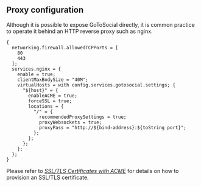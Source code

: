 ## Proxy configuration

Although it is possible to expose GoToSocial directly, it is common practice to operate it behind an HTTP reverse proxy such as nginx.

```programlisting
{
  networking.firewall.allowedTCPPorts = [
    80
    443
  ];
  services.nginx = {
    enable = true;
    clientMaxBodySize = "40M";
    virtualHosts = with config.services.gotosocial.settings; {
      "${host}" = {
        enableACME = true;
        forceSSL = true;
        locations = {
          "/" = {
            recommendedProxySettings = true;
            proxyWebsockets = true;
            proxyPass = "http://${bind-address}:${toString port}";
          };
        };
      };
    };
  };
}
```

Please refer to [_SSL/TLS Certificates with ACME_](#module-security-acme "SSL/TLS Certificates with ACME") for details on how to provision an SSL/TLS certificate.

